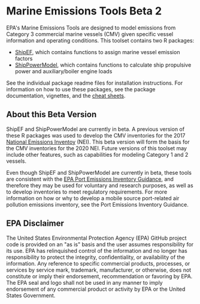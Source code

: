 # Marine Emissions Tools Beta 2

EPA's Marine Emissions Tools are designed to model emissions from Category 3 commercial marine vessels (CMV) given specific vessel information and operating conditions. This toolset  contains two R packages:
* [ShipEF](./ShipEF), which contains functions to assign marine vessel emission factors
* [ShipPowerModel](./ShipPowerModel), which contains functions to calculate ship propulsive power and auxiliary/boiler engine loads

See the individual package readme files for installation instructions. For information on how to use these packages, see the package documentation, vignettes, and the [cheat sheets](./CheatSheets).

## About this Beta Version
ShipEF and ShipPowerModel are currently in beta. A previous version of these R packages was used to develop the CMV inventories for the 2017 [National Emissions Inventoy](https://www.epa.gov/air-emissions-inventories/national-emissions-inventory-nei) (NEI). This beta version will form the basis for the CMV inventories for the 2020 NEI. Future versions of this toolset may include other features, such as capabilities for modeling Category 1 and 2 vessels.

Even though ShipEF and ShipPowerModel are currently in beta, these tools are consistent with the [EPA Port Emissions Inventory Guidance](https://nepis.epa.gov/Exe/ZyPDF.cgi?Dockey=P10102U0.pdf), and therefore they may be used for voluntary and research purposes, as well as to develop inventories to meet regulatory requirements. For more information on how or why to develop a mobile source port-related air pollution emissions inventory, see the Port Emissions Inventory Guidance.

## EPA Disclaimer 

The United States Environmental Protection Agency (EPA) GitHub project code is provided on an "as is" basis and the user assumes responsibility for its use. EPA has relinquished control of the information and no longer has responsibility to protect the integrity, confidentiality, or availability of the information. Any reference to specific commercial products, processes, or services by service mark, trademark, manufacturer, or otherwise, does not constitute or imply their endorsement, recommendation or favoring by EPA. The EPA seal and logo shall not be used in any manner to imply endorsement of any commercial product or activity by EPA or the United States Government.
